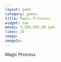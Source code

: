 ```yaml
---
layout: game
category: games
title: Magic Princess
widget: two
money: 3,598,892.06 руб.
likes: 25
image: 
image2x: 
---
```


Magic Princess


